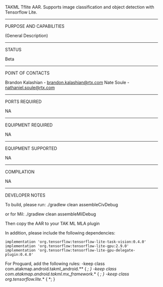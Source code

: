 TAKML Tflite AAR. Supports image classification and object detection with Tensorflow Lite.


_________________________________________________________________
PURPOSE AND CAPABILITIES

(General Description)


_________________________________________________________________
STATUS

Beta

_________________________________________________________________
POINT OF CONTACTS

Brandon Kalashian - brandon.kalashian@rtx.com
Nate Soule - nathaniel.soule@rtx.com

_________________________________________________________________
PORTS REQUIRED

NA

_________________________________________________________________
EQUIPMENT REQUIRED

NA

_________________________________________________________________
EQUIPMENT SUPPORTED

NA

_________________________________________________________________
COMPILATION

NA

_________________________________________________________________
DEVELOPER NOTES

To build, please run:
./gradlew clean assembleCivDebug

or for Mil:
./gradlew clean assembleMilDebug

Then copy the AAR to your TAK ML MLA plugin

In addition, please include the following dependencies:
```
implementation 'org.tensorflow:tensorflow-lite-task-vision:0.4.0'
implementation 'org.tensorflow:tensorflow-lite-gpu:2.9.0'
implementation 'org.tensorflow:tensorflow-lite-gpu-delegate-plugin:0.4.0'
```

For Proguard, add the following rules:
-keep class com.atakmap.android.takml_android.** { *; }
-keep class com.atakmap.android.takml.mx_framework.** { *; }
-keep class org.tensorflow.lite.** { *; }
